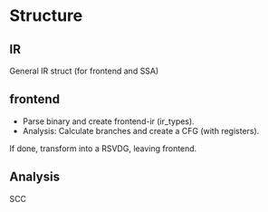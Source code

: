 # Structure
## IR
General IR struct (for frontend and SSA)

## frontend
* Parse binary and create frontend-ir (ir_types).
* Analysis: Calculate branches and create a CFG (with registers). 

If done, transform into a RSVDG, leaving frontend.

## Analysis
SCC
